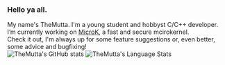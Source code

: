 ### Hello ya all.
My name's TheMutta. I'm a young student and hobbyst C/C++ developer.  
I’m currently working on [MicroK](https://github.com/MicroK-OS/microk), a fast and secure mcirokernel.  
Check it out, I'm always up for some feature suggestions or, even better, some advice and bugfixing!  
![TheMutta's GitHub stats](https://github-readme-stats.vercel.app/api?username=TheMutta&theme=tokyonight)
![TheMutta's Language Stats](https://github-readme-stats.vercel.app/api/top-langs/?username=TheMutta&langs_count=5&theme=tokyonight)  

